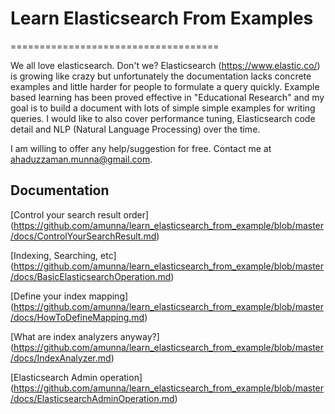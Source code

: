 # Learn Elasticsearch From Examples
====================================

We all love elasticsearch. Don't we? Elasticsearch (https://www.elastic.co/) is growing like crazy but unfortunately the documentation lacks concrete examples and little harder for people to formulate a query quickly.
Example based learning has been proved effective in "Educational Research" and my goal is to build a document with lots of simple simple examples for writing queries. I would like to also cover performance tuning, Elasticsearch code detail and NLP (Natural Language Processing) over the time.

I am willing to offer any help/suggestion for free. Contact me at ahaduzzaman.munna@gmail.com.

Documentation
--------------
[Control your search result order] (https://github.com/amunna/learn_elasticsearch_from_example/blob/master/docs/ControlYourSearchResult.md)

[Indexing, Searching, etc] (https://github.com/amunna/learn_elasticsearch_from_example/blob/master/docs/BasicElasticsearchOperation.md)

[Define your index mapping] (https://github.com/amunna/learn_elasticsearch_from_example/blob/master/docs/HowToDefineMapping.md)

[What are index analyzers anyway?] (https://github.com/amunna/learn_elasticsearch_from_example/blob/master/docs/IndexAnalyzer.md)

[Elasticsearch Admin operation] (https://github.com/amunna/learn_elasticsearch_from_example/blob/master/docs/ElasticsearchAdminOperation.md)




